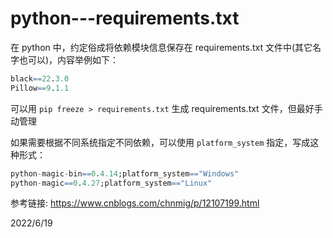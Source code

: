# python---requirements.txt

在 python 中，约定俗成将依赖模块信息保存在 requirements.txt 文件中(其它名字也可以)，内容举例如下：  
```r
black==22.3.0
Pillow==9.1.1
```

可以用 `pip freeze > requirements.txt` 生成 requirements.txt 文件，但最好手动管理  

如果需要根据不同系统指定不同依赖，可以使用 `platform_system` 指定，写成这种形式：  
```r
python-magic-bin==0.4.14;platform_system=="Windows"
python-magic==0.4.27;platform_system=="Linux"
```


参考链接: https://www.cnblogs.com/chnmig/p/12107199.html  


2022/6/19  

